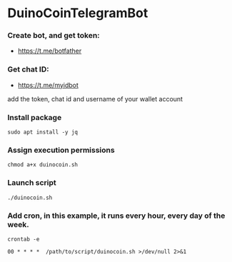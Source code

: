 # DuinoCoinTelegramBot

### Create bot, and get token:
- https://t.me/botfather

### Get chat ID:
- https://t.me/myidbot

add the token, chat id and username of your wallet account

### Install package
`sudo apt install -y jq`

### Assign execution permissions
`chmod a+x duinocoin.sh`

### Launch script
`./duinocoin.sh`

### Add cron, in this example, it runs every hour, every day of the week.  
`crontab -e`

`00 * * * *  /path/to/script/duinocoin.sh >/dev/null 2>&1`
